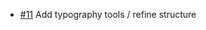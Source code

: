 
- [#11](https://github.com/CondeNast-Copilot/autopilot-styles/pull/11)  Add typography tools / refine structure
